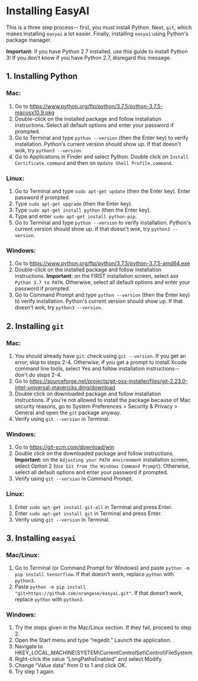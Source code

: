# Installing EasyAI

This is a three step process-- first, you must install Python. Next, `git`, which makes installing `easyai` a lot easier.
Finally, installing `easyai` using Python's package manager.

__Important__: if you have Python 2.7 installed, use this guide to install Python 3! If you don't know if you have Python 2.7,
disregard this message.

## 1. Installing Python

### Mac:

1. Go to https://www.python.org/ftp/python/3.7.5/python-3.7.5-macosx10.9.pkg
2. Double-click on the installed package and follow installation instructions. Select all default options and enter your 
password if prompted.
3. Go to Terminal and type `python --version` (then the Enter key) to verify installation. Python's current version
should show up. If that doesn't wok, try `python3 --version`.
4. Go to Applications in Finder and select Python. Double click on `Install Certificate.command` and then on `Update Shell Profile.command`.

### Linux:

1. Go to Terminal and type `sudo apt-get update` (then the Enter key). Enter password if prompted.
2. Type `sudo apt-get upgrade` (then the Enter key).
3. Type `sudo apt-get install python` (then the Enter key).
4. Type and enter `sudo apt-get install python-pip`.
4. Go to Terminal and type `python --version` to verify installation. Python's current version should show up. If that doesn't wok, try `python3 --version`.

### Windows:

1. Go to https://www.python.org/ftp/python/3.7.5/python-3.7.5-amd64.exe
2. Double-click on the installed package and follow installation instructions. 
__Important__: on the FIRST installation screen, select `Add Python 3.7 to PATH`. Otherwise, select all default options and 
enter your password if prompted. 
3. Go to Command Prompt and type `python --version` (then the Enter key) to verify installation. Python's current version
should show up. If that doesn't wok, try `python3 --version`.


## 2. Installing `git`

### Mac:

1. You should already have `git`: check using `git --version`. If you get an error, skip to steps 2-4. Otherwise, if you get a prompt to install Xcode command line tools, select Yes and follow installation instructions-- don't do steps 2-4.
2. Go to https://sourceforge.net/projects/git-osx-installer/files/git-2.23.0-intel-universal-mavericks.dmg/download
3. Double click on downloaded package and follow installation instructions. If you're not allowed to install the package because of Mac security reasons, go to System Preferences > Security & Privacy > General and open the `git` package anyway. 
4. Verify using `git --version` in Terminal.

### Windows:

1. Go to https://git-scm.com/download/win
2. Double click on the downloaded package and follow instructions. 
__Important__: on the `Adjusting your PATH environment` installation screen, select Option 2 (`Use Git from the Windows Command Prompt`). Otherwise, select all default options and enter your password if prompted. 
3. Verify using `git --version` in Command Prompt.

### Linux:

1. Enter `sudo apt-get install git-all` in Terminal and press Enter.
2. Enter `sudo apt-get install git` in Terminal and press Enter.
2. Verify using `git --version` in Terminal.


## 3. Installing `easyai`

### Mac/Linux:

1. Go to Terminal (or Command Prompt for Windows) and paste
`python -m pip install tensorflow`. If that doesn't work, replace `python` with `python3`.
2. Paste 
`python -m pip install "git+https://github.com/orangese/easyai.git"`. If that doesn't work, replace `python` with `python3`.

### Windows:

1. Try the steps given in the Mac/Linux section. If they fail, proceed to step 2.
2. Open the Start menu and type “regedit.” Launch the application.
3. Navigate to HKEY_LOCAL_MACHINE\SYSTEM\CurrentControlSet\Control\FileSystem
4. Right-click the value “LongPathsEnabled” and select Modify.
5. Change “Value data” from 0 to 1 and click OK.
6. Try step 1 again.
